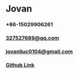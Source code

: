 # Jovan
### +86-15029906261
### 327527689@qq.com
### jovanliuc0104@gmail.com
### [Github Link](https://github.com/jovanliuc)
